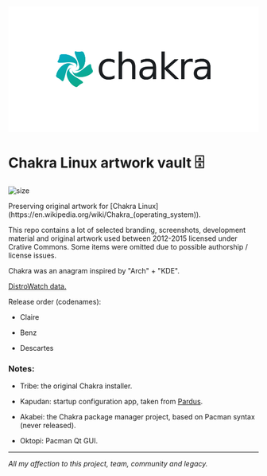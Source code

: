 ![Chakra](https://github.com/thecheis/chakra-linux-artwork-vault/blob/main/Chakra%20Project/Branding/Chakra-new-branding-2014.png)

# Chakra Linux artwork vault 🗄
<p align="left">
 <img alt="size" name="size" src="https://img.shields.io/github/repo-size/thecheis/chakra-linux-artwork-vault?color=2d8cff&style=for-the-badge">
</p>
Preserving original artwork for [Chakra Linux](https://en.wikipedia.org/wiki/Chakra_(operating_system)).

This repo contains a lot of selected branding, screenshots, development material and original artwork used between 2012-2015 licensed under Crative Commons. Some items were omitted due to possible authorship / license issues.

Chakra was an anagram inspired by "Arch" + "KDE".

[DistroWatch data.](https://distrowatch.com/table.php?distribution=chakra)

Release order (codenames):

* Claire

* Benz

* Descartes

### Notes:

* Tribe: the original Chakra installer.

* Kapudan: startup configuration app, taken from [Pardus](https://en.wikipedia.org/wiki/Pardus_(operating_system)).

* Akabei: the Chakra package manager project, based on Pacman syntax (never released).

* Oktopi: Pacman Qt GUI.

---

_All my affection to this project, team, community and legacy._
